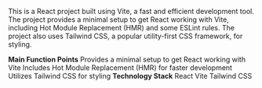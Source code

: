 This is a React project built using Vite, a fast and efficient development tool. The project provides a minimal setup to get React working with Vite, including Hot Module Replacement (HMR) and some ESLint rules. The project also uses Tailwind CSS, a popular utility-first CSS framework, for styling.

**Main Function Points**
Provides a minimal setup to get React working with Vite
Includes Hot Module Replacement (HMR) for faster development
Utilizes Tailwind CSS for styling
**Technology Stack**
React
Vite
Tailwind CSS
